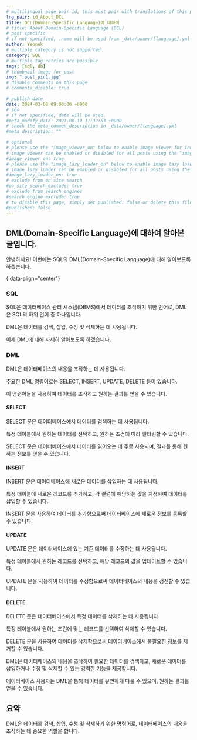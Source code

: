 ```yaml
---
# multilingual page pair id, this must pair with translations of this page. (This name must be unique)
lng_pair: id_About_DCL
title: DCL(Domain-Specific Language)에 대하여
# title: About Domain-Specific Language (DCL)
# post specific
# if not specified, .name will be used from _data/owner/[language].yml
author: Yeonuk
# multiple category is not supported
category: SQL
# multiple tag entries are possible
tags: [sql, db]
# thumbnail image for post
img: ":post_pic1.jpg"
# disable comments on this page
# comments_disable: true

# publish date
date: 2024-03-08 09:00:00 +0900
# seo
# if not specified, date will be used.
#meta_modify_date: 2021-08-10 11:32:53 +0900
# check the meta_common_description in _data/owner/[language].yml
#meta_description: ""

# optional
# please use the "image_viewer_on" below to enable image viewer for individual pages or posts (_posts/ or [language]/_posts folders).
# image viewer can be enabled or disabled for all posts using the "image_viewer_posts: true" setting in _data/conf/main.yml.
#image_viewer_on: true
# please use the "image_lazy_loader_on" below to enable image lazy loader for individual pages or posts (_posts/ or [language]/_posts folders).
# image lazy loader can be enabled or disabled for all posts using the "image_lazy_loader_posts: true" setting in _data/conf/main.yml.
#image_lazy_loader_on: true
# exclude from on site search
#on_site_search_exclude: true
# exclude from search engines
#search_engine_exclude: true
# to disable this page, simply set published: false or delete this file
#published: false
---
```


<!-- outline-start -->

## DML(Domain-Specific Language)에 대하여 알아본 글입니다.

안녕하세요! 이번에는 SQL의 DML(Domain-Specific Language)에 대해 알아보도록 하겠습니다.

{:data-align="center"}

<!-- outline-end -->

### SQL

SQL은 데이터베이스 관리 시스템(DBMS)에서 데이터를 조작하기 위한 언어로, DML은 SQL의 하위 언어 중 하나입니다.

DML은 데이터를 검색, 삽입, 수정 및 삭제하는 데 사용됩니다.

이제 DML에 대해 자세히 알아보도록 하겠습니다.

### DML

DML은 데이터베이스의 내용을 조작하는 데 사용됩니다.

주요한 DML 명령어로는 SELECT, INSERT, UPDATE, DELETE 등이 있습니다.

이 명령어들을 사용하여 데이터를 조작하고 원하는 결과를 얻을 수 있습니다.

#### SELECT

SELECT 문은 데이터베이스에서 데이터를 검색하는 데 사용됩니다.

특정 테이블에서 원하는 데이터를 선택하고, 원하는 조건에 따라 필터링할 수 있습니다.

SELECT 문은 데이터베이스에서 데이터를 읽어오는 데 주로 사용되며, 결과를 통해 원하는 정보를 얻을 수 있습니다.

#### INSERT

INSERT 문은 데이터베이스에 새로운 데이터를 삽입하는 데 사용됩니다.

특정 테이블에 새로운 레코드를 추가하고, 각 컬럼에 해당하는 값을 지정하여 데이터를 삽입할 수 있습니다.

INSERT 문을 사용하여 데이터를 추가함으로써 데이터베이스에 새로운 정보를 등록할 수 있습니다.

#### UPDATE

UPDATE 문은 데이터베이스에 있는 기존 데이터를 수정하는 데 사용됩니다.

특정 테이블에서 원하는 레코드를 선택하고, 해당 레코드의 값을 업데이트할 수 있습니다.

UPDATE 문을 사용하여 데이터를 수정함으로써 데이터베이스의 내용을 갱신할 수 있습니다.

#### DELETE

DELETE 문은 데이터베이스에서 특정 데이터를 삭제하는 데 사용됩니다.

특정 테이블에서 원하는 조건에 맞는 레코드를 선택하여 삭제할 수 있습니다.

DELETE 문을 사용하여 데이터를 삭제함으로써 데이터베이스에서 불필요한 정보를 제거할 수 있습니다.

DML은 데이터베이스의 내용을 조작하여 필요한 데이터를 검색하고, 새로운 데이터를 삽입하거나 수정 및 삭제할 수 있는 강력한 기능을 제공합니다.

데이터베이스 사용자는 DML을 통해 데이터를 유연하게 다룰 수 있으며, 원하는 결과를 얻을 수 있습니다.

## 요약

DML은 데이터를 검색, 삽입, 수정 및 삭제하기 위한 명령어로, 데이터베이스의 내용을 조작하는 데 중요한 역할을 합니다.
